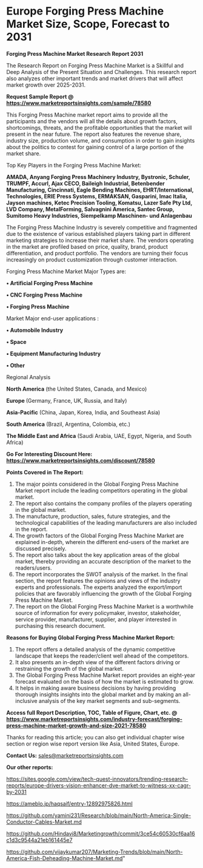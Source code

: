 # Europe Forging Press Machine Market Size, Scope, Forecast to 2031

<strong>Forging Press Machine Market Research Report 2031</strong>

The Research Report on Forging Press Machine Market is a Skillful and Deep Analysis of the Present Situation and Challenges. This research report also analyzes other important trends and market drivers that will affect market growth over 2025-2031.

<strong>Request Sample Report @ <a href=https://www.marketreportsinsights.com/sample/78580>https://www.marketreportsinsights.com/sample/78580</a></strong>

This Forging Press Machine market report aims to provide all the participants and the vendors will all the details about growth factors, shortcomings, threats, and the profitable opportunities that the market will present in the near future. The report also features the revenue share, industry size, production volume, and consumption in order to gain insights about the politics to contest for gaining control of a large portion of the market share.

Top Key Players in the Forging Press Machine Market:

<strong>AMADA, Anyang Forging Press Machinery Industry, Bystronic, Schuler, TRUMPF, Accurl, Ajax CECO, Baileigh Industrial, Betenbender Manufacturing, Cincinnati, Eagle Bending Machines, EHRT/International, Technologies, ERIE Press Systems, ERMAKSAN, Gasparini, Imac Italia, Jayson machines, Ketec Precision Tooling, Komatsu, Lazer Safe Pty Ltd, LVD Company, MetalForming, Salvagnini America, Santec Group, Sumitomo Heavy Industries, Siempelkamp Maschinen- und Anlagenbau</strong>

The Forging Press Machine Industry is severely competitive and fragmented due to the existence of various established players taking part in different marketing strategies to increase their market share. The vendors operating in the market are profiled based on price, quality, brand, product differentiation, and product portfolio. The vendors are turning their focus increasingly on product customization through customer interaction.

Forging Press Machine Market Major Types are:

<strong>• Artificial Forging Press Machine

• CNC Forging Press Machine

• Forging Press Machine</strong>

Market Major end-user applications :

<strong>• Automobile Industry

• Space

• Equipment Manufacturing Industry

• Other</strong>

Regional Analysis

</u><strong><b>North America</b></strong> (the United States, Canada, and Mexico)

<strong><b>Europe </b></strong>(Germany, France, UK, Russia, and Italy)

<strong><b>Asia-Pacific</b></strong> (China, Japan, Korea, India, and Southeast Asia)

<strong><b>South America</b></strong> (Brazil, Argentina, Colombia, etc.)

<strong><b>The Middle East and Africa</b></strong> (Saudi Arabia, UAE, Egypt, Nigeria, and South Africa)

<strong>Go For Interesting Discount Here: <a href=https://www.marketreportsinsights.com/discount/78580>https://www.marketreportsinsights.com/discount/78580</a></strong>

<strong>Points Covered in The Report:</strong>
<ol>
  <li>The major points considered in the Global Forging Press Machine Market report include the leading competitors operating in the global market.</li>
  <li>The report also contains the company profiles of the players operating in the global market.</li>
  <li>The manufacture, production, sales, future strategies, and the technological capabilities of the leading manufacturers are also included in the report.</li>
  <li>The growth factors of the Global Forging Press Machine Market are explained in-depth, wherein the different end-users of the market are discussed precisely.</li>
  <li>The report also talks about the key application areas of the global market, thereby providing an accurate description of the market to the readers/users.</li>
  <li>The report incorporates the SWOT analysis of the market. In the final section, the report features the opinions and views of the industry experts and professionals. The experts analyzed the export/import policies that are favorably influencing the growth of the Global Forging Press Machine Market.</li>
  <li>The report on the Global Forging Press Machine Market is a worthwhile source of information for every policymaker, investor, stakeholder, service provider, manufacturer, supplier, and player interested in purchasing this research document.</li>
</ol>
<strong>Reasons for Buying Global Forging Press Machine Market Report:</strong>

<ol>
  <li>The report offers a detailed analysis of the dynamic competitive landscape that keeps the reader/client well ahead of the competitors.</li>
  <li>It also presents an in-depth view of the different factors driving or restraining the growth of the global market.</li>
  <li>The Global Forging Press Machine Market report provides an eight-year forecast evaluated on the basis of how the market is estimated to grow.</li>
  <li>It helps in making aware business decisions by having providing thorough insights insights into the global market and by making an all-inclusive analysis of the key market segments and sub-segments.</li>
</ol>
<strong>Access full Report Description, TOC, Table of Figure, Chart, etc. @ <a href=https://www.marketreportsinsights.com/industry-forecast/forging-press-machine-market-growth-and-size-2021-78580>https://www.marketreportsinsights.com/industry-forecast/forging-press-machine-market-growth-and-size-2021-78580</a></strong>


Thanks for reading this article; you can also get individual chapter wise section or region wise report version like Asia, United States, Europe.

<strong>Contact Us:</strong>
sales@marketreportsinsights.com

<strong>Our other reports:</strong>

<a href=https://sites.google.com/view/tech-quest-innovators/trending-research-reports/europe-drivers-vision-enhancer-dve-market-to-witness-xx-cagr-by-2031>https://sites.google.com/view/tech-quest-innovators/trending-research-reports/europe-drivers-vision-enhancer-dve-market-to-witness-xx-cagr-by-2031</a>

<a href=https://ameblo.jp/haqsaif/entry-12892975826.html>https://ameblo.jp/haqsaif/entry-12892975826.html</a>

<a href=https://github.com/yamini231/Research/blob/main/North-America-Single-Conductor-Cables-Market.md>https://github.com/yamini231/Research/blob/main/North-America-Single-Conductor-Cables-Market.md</a>

<a href=https://github.com/Hindavi8/Marketingrowth/commit/3ce54c60530cf6aa16c1d3c9544a21eb161445e7>https://github.com/Hindavi8/Marketingrowth/commit/3ce54c60530cf6aa16c1d3c9544a21eb161445e7</a>

<a href=https://github.com/vijaykumar207/Marketing-Trends/blob/main/North-America-Fish-Deheading-Machine-Market.md>https://github.com/vijaykumar207/Marketing-Trends/blob/main/North-America-Fish-Deheading-Machine-Market.md</a>"
